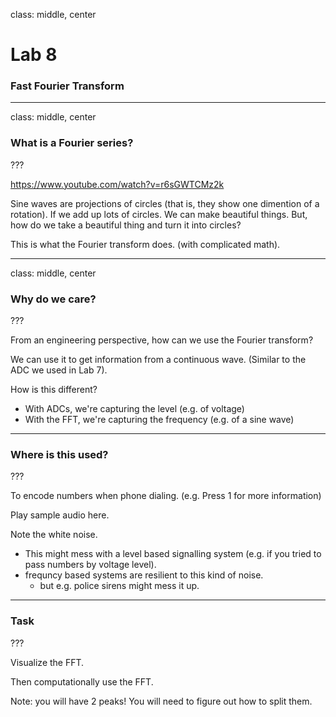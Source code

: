 class: middle, center

# Lab 8
### Fast Fourier Transform

---

class: middle, center
### What is a Fourier series?

???

https://www.youtube.com/watch?v=r6sGWTCMz2k

Sine waves are projections of circles (that is, they show one dimention of a rotation).
If we add up lots of circles. We can make beautiful things.
But, how do we take a beautiful thing and turn it into circles?

This is what the Fourier transform does. (with complicated math).

---

class: middle, center
### Why do we care?

???

From an engineering perspective, how can we use the Fourier transform?

We can use it to get information from a continuous wave.
(Similar to the ADC we used in Lab 7).

How is this different? 
- With ADCs, we're capturing the level (e.g. of voltage)
- With the FFT, we're capturing the frequency (e.g. of a sine wave)

---

### Where is this used?

???

To encode numbers when phone dialing. (e.g. Press 1 for more information)

Play sample audio here.

Note the white noise. 
- This might mess with a level based signalling system (e.g. if you tried to pass numbers by voltage level). 
- frequncy based systems are resilient to this kind of noise.
    - but e.g. police sirens might mess it up.

---

### Task

???

Visualize the FFT.

Then computationally use the FFT.

Note: you will have 2 peaks! You will need to figure out how to split them. 
